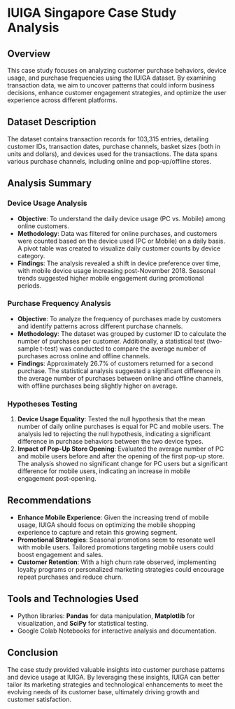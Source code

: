 # IUIGA Singapore Case Study Analysis

## Overview
This case study focuses on analyzing customer purchase behaviors, device usage, and purchase frequencies using the IUIGA dataset. By examining transaction data, we aim to uncover patterns that could inform business decisions, enhance customer engagement strategies, and optimize the user experience across different platforms.

## Dataset Description
The dataset contains transaction records for 103,315 entries, detailing customer IDs, transaction dates, purchase channels, basket sizes (both in units and dollars), and devices used for the transactions. The data spans various purchase channels, including online and pop-up/offline stores.

## Analysis Summary

### Device Usage Analysis
- **Objective**: To understand the daily device usage (PC vs. Mobile) among online customers.
- **Methodology**: Data was filtered for online purchases, and customers were counted based on the device used (PC or Mobile) on a daily basis. A pivot table was created to visualize daily customer counts by device category.
- **Findings**: The analysis revealed a shift in device preference over time, with mobile device usage increasing post-November 2018. Seasonal trends suggested higher mobile engagement during promotional periods.

### Purchase Frequency Analysis
- **Objective**: To analyze the frequency of purchases made by customers and identify patterns across different purchase channels.
- **Methodology**: The dataset was grouped by customer ID to calculate the number of purchases per customer. Additionally, a statistical test (two-sample t-test) was conducted to compare the average number of purchases across online and offline channels.
- **Findings**: Approximately 26.7% of customers returned for a second purchase. The statistical analysis suggested a significant difference in the average number of purchases between online and offline channels, with offline purchases being slightly higher on average.

### Hypotheses Testing
1. **Device Usage Equality**: Tested the null hypothesis that the mean number of daily online purchases is equal for PC and mobile users. The analysis led to rejecting the null hypothesis, indicating a significant difference in purchase behaviors between the two device types.
2. **Impact of Pop-Up Store Opening**: Evaluated the average number of PC and mobile users before and after the opening of the first pop-up store. The analysis showed no significant change for PC users but a significant difference for mobile users, indicating an increase in mobile engagement post-opening.

## Recommendations
- **Enhance Mobile Experience**: Given the increasing trend of mobile usage, IUIGA should focus on optimizing the mobile shopping experience to capture and retain this growing segment.
- **Promotional Strategies**: Seasonal promotions seem to resonate well with mobile users. Tailored promotions targeting mobile users could boost engagement and sales.
- **Customer Retention**: With a high churn rate observed, implementing loyalty programs or personalized marketing strategies could encourage repeat purchases and reduce churn.

## Tools and Technologies Used
- Python libraries: **Pandas** for data manipulation, **Matplotlib** for visualization, and **SciPy** for statistical testing.
- Google Colab Notebooks for interactive analysis and documentation.

## Conclusion
The case study provided valuable insights into customer purchase patterns and device usage at IUIGA. By leveraging these insights, IUIGA can better tailor its marketing strategies and technological enhancements to meet the evolving needs of its customer base, ultimately driving growth and customer satisfaction.

